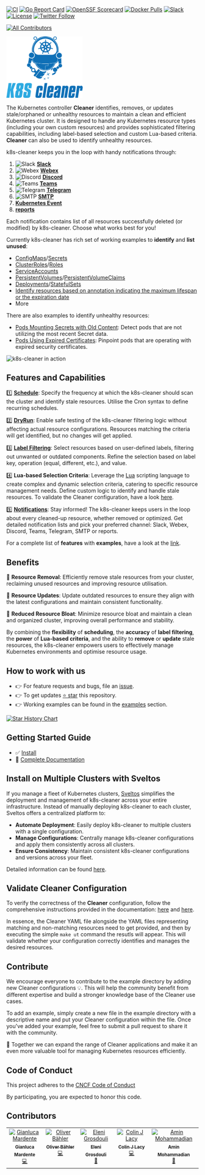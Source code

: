 
[![CI](https://github.com/gianlucam76/k8s-cleaner/actions/workflows/main.yaml/badge.svg)](https://github.com/gianlucam76/k8s-cleaner/actions)
[![Go Report Card](https://goreportcard.com/badge/github.com/gianlucam76/k8s-cleaner)](https://goreportcard.com/report/github.com/gianlucam76/k8s-cleaner)
[![OpenSSF Scorecard](https://api.scorecard.dev/projects/github.com/gianlucam76/k8s-cleaner/badge)](https://scorecard.dev/viewer/?uri=github.com/gianlucam76/k8s-cleaner)
[![Docker Pulls](https://img.shields.io/docker/pulls/projectsveltos/k8s-cleaner.svg)](https://store.docker.com/community/images/projectsveltos/k8s-cleaner)
[![Slack](https://img.shields.io/badge/join%20slack-%23projectsveltos-brighteen)](https://join.slack.com/t/projectsveltos/shared_invite/zt-1hraownbr-W8NTs6LTimxLPB8Erj8Q6Q)
[![License](https://img.shields.io/badge/license-Apache-blue.svg)](LICENSE)
[![Twitter Follow](https://img.shields.io/twitter/follow/projectsveltos?style=social)](https://twitter.com/projectsveltos)
<!-- ALL-CONTRIBUTORS-BADGE:START - Do not remove or modify this section -->
[![All Contributors](https://img.shields.io/badge/all_contributors-5-orange.svg?style=flat-square)](#contributors-)
<!-- ALL-CONTRIBUTORS-BADGE:END -->

<img src="https://raw.githubusercontent.com/gianlucam76/k8s-cleaner/main/assets/logo.png" width="200">

The Kubernetes controller __Cleaner__ identifies, removes, or updates stale/orphaned or unhealthy resources to maintain a clean and efficient Kubernetes cluster. It is designed to handle any Kubernetes resource types (including your own custom resources) and provides sophisticated filtering capabilities, including label-based selection and custom Lua-based criteria.
__Cleaner__ can also be used to identify unhealthy resources.

k8s-cleaner keeps you in the loop with handy notifications through:

1. <img src="assets/slack_logo.png" alt="Slack" width="30" />  [__Slack__](https://gianlucam76.github.io/k8s-cleaner/notifications/notifications/#slack-notifications-example)
1. <img src="assets/webex_logo.png" alt="Webex" width="30" />  [__Webex__](https://gianlucam76.github.io/k8s-cleaner/notifications/notifications/#webex-notifications-example)
1. <img src="assets/discord_logo.png" alt="Discord" width="30" />  [__Discord__](https://gianlucam76.github.io/k8s-cleaner/notifications/notifications/#discord-notifications-example)
1. <img src="assets/teams_logo.svg" alt="Teams" width="30" />  [__Teams__](https://gianlucam76.github.io/k8s-cleaner/notifications/notifications/#teams-notifications-example)
1. <img src="assets/telegram_logo.png" alt="Telegram" width="30" />  [__Telegram__](https://gianlucam76.github.io/k8s-cleaner/notifications/notifications/#telegram-notifications-example)
1. <img src="assets/smtp_logo.png" alt="SMTP" width="30" />  [__SMTP__](https://gianlucam76.github.io/k8s-cleaner/notifications/notifications/#smtp-notifications-example)
1.  [__Kubernetes Event__](https://gianlucam76.github.io/k8s-cleaner/notifications/notifications/#kubernetes-event-notifications-example)
1.  [__reports__](https://gianlucam76.github.io/k8s-cleaner/reports/k8s-cleaner_reports/)

Each notification contains list of all resources successfully deleted (or modified) by k8s-cleaner. Choose what works best for you!

Currently k8s-cleaner has rich set of working examples to **identify** and **list** **unused**:

- [ConfigMaps](https://github.com/gianlucam76/k8s-cleaner/tree/main/examples-unused-resources/configmaps)/[Secrets](https://github.com/gianlucam76/k8s-cleaner/tree/main/examples-unused-resources/secrets)
- [ClusterRoles](https://github.com/gianlucam76/k8s-cleaner/tree/main/examples-unused-resources/clusterroles)/[Roles](https://github.com/gianlucam76/k8s-cleaner/tree/main/examples-unused-resources/roles)
- [ServiceAccounts](https://github.com/gianlucam76/k8s-cleaner/tree/main/examples-unused-resources/service-accounts)
- [PersistentVolumes](https://github.com/gianlucam76/k8s-cleaner/tree/main/examples-unused-resources/persistent-volumes)/[PersistentVolumeClaims](https://github.com/gianlucam76/k8s-cleaner/tree/main/examples-unused-resources/persistent-volume-claims)
- [Deployments](https://github.com/gianlucam76/k8s-cleaner/tree/main/examples-unused-resources/deployments)/[StatefulSets](https://github.com/gianlucam76/k8s-cleaner/tree/main/examples-unused-resources/stateful-sets)
- [Identify resources based on annotation indicating the maximum lifespan or the expiration date](https://github.com/gianlucam76/k8s-cleaner/tree/main/examples-unused-resources/time_based_delete)
- More

There are also examples to identify unhealthy resources:

  - [Pods Mounting Secrets with Old Content](https://github.com/gianlucam76/k8s-cleaner/tree/main/examples-unhealthy-resources/pod-with-outdated-secrets): Detect pods that are not utilizing the most recent Secret data.
  - [Pods Using Expired Certificates](https://github.com/gianlucam76/k8s-cleaner/tree/main/examples-unhealthy-resources/pod-with-expired-certificates): Pinpoint pods that are operating with expired security certificates.

![k8s-cleaner in action](docs/assets/sveltos_roomba.gif)

## Features and Capabilities

1️⃣ [**Schedule**](https://gianlucam76.github.io/k8s-cleaner/getting_started/features/schedule/schedule/): Specify the frequency at which the k8s-cleaner should scan the cluster and identify stale resources. Utilise the Cron syntax to define recurring schedules.

2️⃣ [**DryRun**](https://gianlucam76.github.io/k8s-cleaner/getting_started/features/dryrun/dryrun/): Enable safe testing of the k8s-cleaner filtering logic without affecting actual resource configurations. Resources matching the criteria will get identified, but no changes will get applied.

3️⃣ [**Label Filtering**](https://gianlucam76.github.io/k8s-cleaner/getting_started/features/label_filters/label_filters/): Select resources based on user-defined labels, filtering out unwanted or outdated components. Refine the selection based on label key, operation (equal, different, etc.), and value.

4️⃣ **Lua-based Selection Criteria**: Leverage the [Lua](https://lua.org/) scripting language to create complex and dynamic selection criteria, catering to specific resource management needs. Define custom logic to identify and handle stale resources. To validate the Cleaner configuration, have a look [here](#validate-the-cleaner-configuration).

5️⃣ [**Notifications**](https://gianlucam76.github.io/k8s-cleaner/notifications/notifications/): Stay informed! The k8s-cleaner keeps users in the loop about every cleaned-up resource, whether removed or optimized. Get detailed notification lists and pick your preferred channel: Slack, Webex, Discord, Teams, Telegram, SMTP or reports.

For a complete list of **features** with **examples**, have a look at the [link](https://gianlucam76.github.io/k8s-cleaner/getting_started/features/dryrun/dryrun/).

## Benefits

💪 **Resource Removal**: Efficiently remove stale resources from your cluster, reclaiming unused resources and improving resource utilisation.

💪 **Resource Updates**: Update outdated resources to ensure they align with the latest configurations and maintain consistent functionality.

💪 **Reduced Resource Bloat**: Minimize resource bloat and maintain a clean and organized cluster, improving overall performance and stability.

By combining the **flexibility** of **scheduling**, the **accuracy** of **label filtering**, the **power** of **Lua-based criteria**, and the ability to **remove** or **update** stale resources, the k8s-cleaner empowers users to effectively manage Kubernetes environments and optimise resource usage.

## How to work with us

- 👉 For feature requests and bugs, file an [issue](https://github.com/gianlucam76/k8s-cleaner/issues).
- 👉 To get updates [⭐️ star](https://github.com/gianlucam76/k8s-cleaner/stargazers) this repository.
- 👉 Working examples can be found in the [examples](https://github.com/gianlucam76/k8s-cleaner/tree/main/examples-unused-resources) section.

[![Star History Chart](https://api.star-history.com/svg?repos=gianlucam76/k8s-cleaner&type=Date)](https://www.star-history.com/#gianlucam76/k8s-cleaner&Date)

## Getting Started Guide

- ✅  [Install](https://gianlucam76.github.io/k8s-cleaner/getting_started/install/install/)
- 📖  [Complete Documentation](http://k8scleaner.projectsveltos.io/)

## Install on Multiple Clusters with Sveltos

If you manage a fleet of Kubernetes clusters, [Sveltos](https://github.com/projectsveltos) simplifies the deployment and management of k8s-cleaner across your entire infrastructure. Instead of manually deploying k8s-cleaner to each cluster, Sveltos offers a centralized platform to:

- **Automate Deployment**: Easily deploy k8s-cleaner to multiple clusters with a single configuration.
- **Manage Configurations**: Centrally manage k8s-cleaner configurations and apply them consistently across all clusters.
- **Ensure Consistency**: Maintain consistent k8s-cleaner configurations and versions across your fleet.

Detailed information can be found [here](https://gianlucam76.github.io/k8s-cleaner/getting_started/install/install_on_multiple_cluster/).

## Validate Cleaner Configuration

To verify the correctness of the __Cleaner__ configuration, follow the comprehensive instructions provided in the documentation: [here](https://github.com/gianlucam76/k8s-cleaner/blob/main/internal/controller/executor/validate_transform/README.md) and [here](https://github.com/gianlucam76/k8s-cleaner/blob/main/internal/controller/executor/validate_transform/README.md).

In essence, the Cleaner YAML file alongside the YAML files representing matching and non-matching resources need to get provided, and then by executing the simple ```make ut``` command the resutls will appear. This will validate whether your configuration correctly identifies and manages the desired resources.

## Contribute

We encourage everyone to contribute to the example directory by adding new Cleaner configurations 💡. This will help the community benefit from different expertise and build a stronger knowledge base of the Cleaner use cases.

To add an example, simply create a new file in the example directory with a descriptive name and put your Cleaner configuration within the file. Once you've added your example, feel free to submit a pull request to share it with the community.

🤝 Together we can expand the range of Cleaner applications and make it an even more valuable tool for managing Kubernetes resources efficiently.

## Code of Conduct

This project adheres to the [CNCF Code of Conduct](https://github.com/cncf/foundation/blob/master/code-of-conduct.md)

By participating, you are expected to honor this code.

## Contributors

<!-- ALL-CONTRIBUTORS-LIST:START - Do not remove or modify this section -->
<!-- prettier-ignore-start -->
<!-- markdownlint-disable -->
<table>
  <tbody>
    <tr>
      <td align="center" valign="top" width="14.28%"><a href="https://projectsveltos.github.io/sveltos/"><img src="https://avatars.githubusercontent.com/u/52940363?v=4?s=100" width="100px;" alt="Gianluca Mardente"/><br /><sub><b>Gianluca Mardente</b></sub></a><br /><a href="https://github.com/gianlucam76/k8s-cleaner/commits?author=gianlucam76" title="Code">💻</a></td>
      <td align="center" valign="top" width="14.28%"><a href="https://keybase.io/oliverbaehler"><img src="https://avatars.githubusercontent.com/u/26610571?v=4?s=100" width="100px;" alt="Oliver Bähler"/><br /><sub><b>Oliver Bähler</b></sub></a><br /><a href="https://github.com/gianlucam76/k8s-cleaner/commits?author=oliverbaehler" title="Code">💻</a></td>
      <td align="center" valign="top" width="14.28%"><a href="https://github.com/egrosdou01"><img src="https://avatars.githubusercontent.com/u/147995681?v=4?s=100" width="100px;" alt="Eleni Grosdouli"/><br /><sub><b>Eleni Grosdouli</b></sub></a><br /><a href="https://github.com/gianlucam76/k8s-cleaner/commits?author=egrosdou01" title="Documentation">📖</a></td>
      <td align="center" valign="top" width="14.28%"><a href="https://github.com/colinjlacy"><img src="https://avatars.githubusercontent.com/u/4993605?v=4?s=100" width="100px;" alt="Colin J Lacy"/><br /><sub><b>Colin J Lacy</b></sub></a><br /><a href="https://github.com/gianlucam76/k8s-cleaner/commits?author=colinjlacy" title="Code">💻</a></td>
      <td align="center" valign="top" width="14.28%"><a href="https://github.com/aminmr"><img src="https://avatars.githubusercontent.com/u/61911987?v=4?s=100" width="100px;" alt="Amin Mohammadian"/><br /><sub><b>Amin Mohammadian</b></sub></a><br /><a href="https://github.com/gianlucam76/k8s-cleaner/commits?author=aminmr" title="Documentation">📖</a></td>
    </tr>
  </tbody>
</table>

<!-- markdownlint-restore -->
<!-- prettier-ignore-end -->

<!-- ALL-CONTRIBUTORS-LIST:END -->
<!-- prettier-ignore-start -->
<!-- markdownlint-disable -->

<!-- markdownlint-restore -->
<!-- prettier-ignore-end -->

<!-- ALL-CONTRIBUTORS-LIST:END -->


